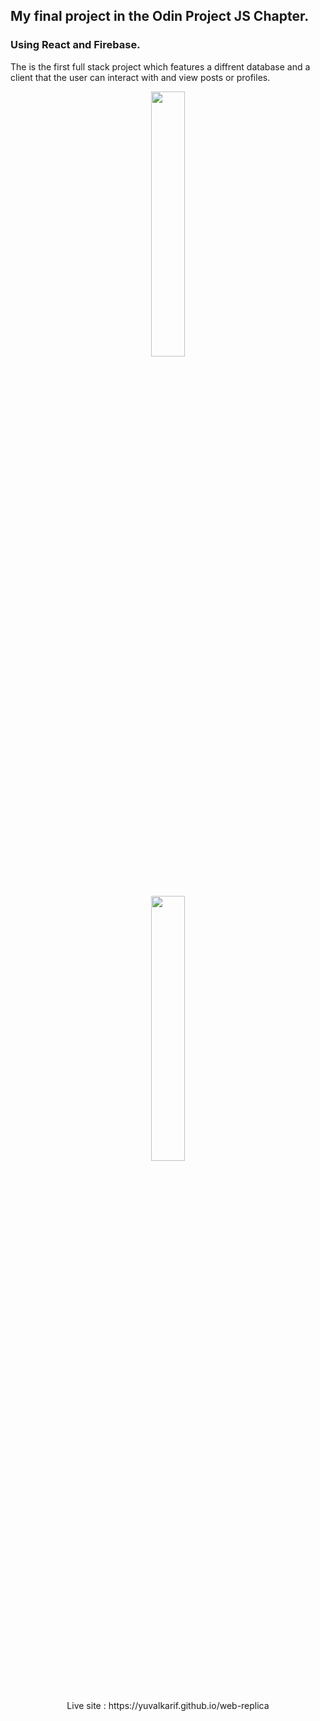 ## My final project in the Odin Project JS Chapter.
### Using React and Firebase. 
The is the first full stack project which features a diffrent database and a client that the user can interact with and view posts or profiles.
<p align="center" width="100%" >
  <a href="https://yuvalkarif.github.io/web-replica/#/">
    <img width="33%" src="https://i.imgur.com/CuWvhKi.png"> 
    <br/>
    <img width="33%" src="https://media0.giphy.com/media/iyhrqAkR2eJwpCWxNA/giphy.gif?cid=790b7611532f66fb192fa4962b0720f175dbd590ef087829&rid=giphy.gif&ct=g"  > 
  </a>
   <br/>
  Live site : https://yuvalkarif.github.io/web-replica
</p>
